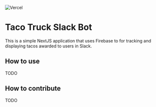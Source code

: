 
![Vercel](https://therealsujitk-vercel-badge.vercel.app/?app=taco-truck-nextjs-firebase)

# Taco Truck Slack Bot
This is a simple NextJS application that uses Firebase to for tracking and displaying tacos awarded to users in Slack.

## How to use
TODO

## How to contribute
TODO
